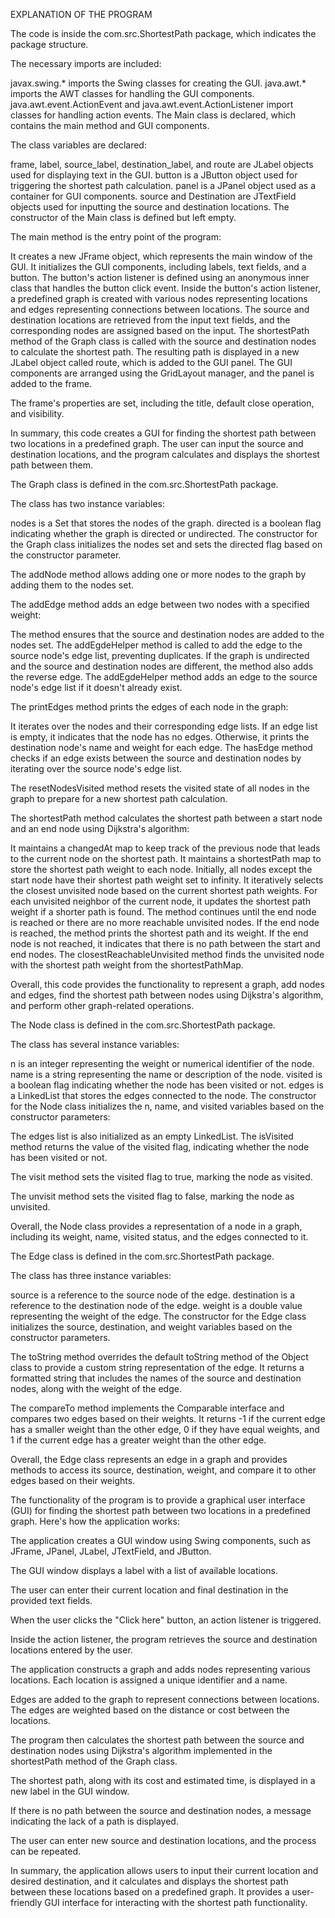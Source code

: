 EXPLANATION OF THE PROGRAM



The code is inside the com.src.ShortestPath package, which indicates the package structure.

The necessary imports are included:

javax.swing.* imports the Swing classes for creating the GUI.
java.awt.* imports the AWT classes for handling the GUI components.
java.awt.event.ActionEvent and java.awt.event.ActionListener import classes for handling action events.
The Main class is declared, which contains the main method and GUI components.

The class variables are declared:

frame, label, source_label, destination_label, and route are JLabel objects used for displaying text in the GUI.
button is a JButton object used for triggering the shortest path calculation.
panel is a JPanel object used as a container for GUI components.
source and Destination are JTextField objects used for inputting the source and destination locations.
The constructor of the Main class is defined but left empty.

The main method is the entry point of the program:

It creates a new JFrame object, which represents the main window of the GUI.
It initializes the GUI components, including labels, text fields, and a button.
The button's action listener is defined using an anonymous inner class that handles the button click event.
Inside the button's action listener, a predefined graph is created with various nodes representing locations and edges representing connections between locations.
The source and destination locations are retrieved from the input text fields, and the corresponding nodes are assigned based on the input.
The shortestPath method of the Graph class is called with the source and destination nodes to calculate the shortest path.
The resulting path is displayed in a new JLabel object called route, which is added to the GUI panel.
The GUI components are arranged using the GridLayout manager, and the panel is added to the frame.

The frame's properties are set, including the title, default close operation, and visibility.

In summary, this code creates a GUI for finding the shortest path between two locations in a predefined graph. The user can input the source and destination locations, and the program calculates and displays the shortest path between them.



The Graph class is defined in the com.src.ShortestPath package.

The class has two instance variables:

nodes is a Set that stores the nodes of the graph.
directed is a boolean flag indicating whether the graph is directed or undirected.
The constructor for the Graph class initializes the nodes set and sets the directed flag based on the constructor parameter.

The addNode method allows adding one or more nodes to the graph by adding them to the nodes set.

The addEdge method adds an edge between two nodes with a specified weight:

The method ensures that the source and destination nodes are added to the nodes set.
The addEgdeHelper method is called to add the edge to the source node's edge list, preventing duplicates.
If the graph is undirected and the source and destination nodes are different, the method also adds the reverse edge.
The addEgdeHelper method adds an edge to the source node's edge list if it doesn't already exist.

The printEdges method prints the edges of each node in the graph:

It iterates over the nodes and their corresponding edge lists.
If an edge list is empty, it indicates that the node has no edges.
Otherwise, it prints the destination node's name and weight for each edge.
The hasEdge method checks if an edge exists between the source and destination nodes by iterating over the source node's edge list.

The resetNodesVisited method resets the visited state of all nodes in the graph to prepare for a new shortest path calculation.

The shortestPath method calculates the shortest path between a start node and an end node using Dijkstra's algorithm:

It maintains a changedAt map to keep track of the previous node that leads to the current node on the shortest path.
It maintains a shortestPath map to store the shortest path weight to each node.
Initially, all nodes except the start node have their shortest path weight set to infinity.
It iteratively selects the closest unvisited node based on the current shortest path weights.
For each unvisited neighbor of the current node, it updates the shortest path weight if a shorter path is found.
The method continues until the end node is reached or there are no more reachable unvisited nodes.
If the end node is reached, the method prints the shortest path and its weight.
If the end node is not reached, it indicates that there is no path between the start and end nodes.
The closestReachableUnvisited method finds the unvisited node with the shortest path weight from the shortestPathMap.

Overall, this code provides the functionality to represent a graph, add nodes and edges, find the shortest path between nodes using Dijkstra's algorithm, and perform other graph-related operations.






The Node class is defined in the com.src.ShortestPath package.

The class has several instance variables:

n is an integer representing the weight or numerical identifier of the node.
name is a string representing the name or description of the node.
visited is a boolean flag indicating whether the node has been visited or not.
edges is a LinkedList that stores the edges connected to the node.
The constructor for the Node class initializes the n, name, and visited variables based on the constructor parameters:

The edges list is also initialized as an empty LinkedList.
The isVisited method returns the value of the visited flag, indicating whether the node has been visited or not.

The visit method sets the visited flag to true, marking the node as visited.

The unvisit method sets the visited flag to false, marking the node as unvisited.

Overall, the Node class provides a representation of a node in a graph, including its weight, name, visited status, and the edges connected to it.




The Edge class is defined in the com.src.ShortestPath package.

The class has three instance variables:

source is a reference to the source node of the edge.
destination is a reference to the destination node of the edge.
weight is a double value representing the weight of the edge.
The constructor for the Edge class initializes the source, destination, and weight variables based on the constructor parameters.

The toString method overrides the default toString method of the Object class to provide a custom string representation of the edge. It returns a formatted string that includes the names of the source and destination nodes, along with the weight of the edge.

The compareTo method implements the Comparable interface and compares two edges based on their weights. It returns -1 if the current edge has a smaller weight than the other edge, 0 if they have equal weights, and 1 if the current edge has a greater weight than the other edge.

Overall, the Edge class represents an edge in a graph and provides methods to access its source, destination, weight, and compare it to other edges based on their weights.



The functionality of the program is to provide a graphical user interface (GUI) for finding the shortest path between two locations in a predefined graph. Here's how the application works:

The application creates a GUI window using Swing components, such as JFrame, JPanel, JLabel, JTextField, and JButton.

The GUI window displays a label with a list of available locations.

The user can enter their current location and final destination in the provided text fields.

When the user clicks the "Click here" button, an action listener is triggered.

Inside the action listener, the program retrieves the source and destination locations entered by the user.

The application constructs a graph and adds nodes representing various locations. Each location is assigned a unique identifier and a name.

Edges are added to the graph to represent connections between locations. The edges are weighted based on the distance or cost between the locations.

The program then calculates the shortest path between the source and destination nodes using Dijkstra's algorithm implemented in the shortestPath method of the Graph class.

The shortest path, along with its cost and estimated time, is displayed in a new label in the GUI window.

If there is no path between the source and destination nodes, a message indicating the lack of a path is displayed.

The user can enter new source and destination locations, and the process can be repeated.

In summary, the application allows users to input their current location and desired destination, and it calculates and displays the shortest path between these locations based on a predefined graph. It provides a user-friendly GUI interface for interacting with the shortest path functionality.









